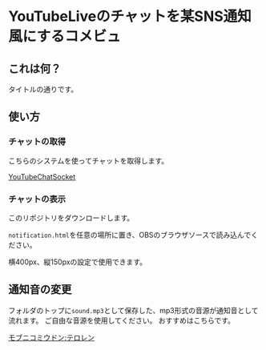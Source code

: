 # YouTubeLiveのチャットを某SNS通知風にするコメビュ
## これは何？
タイトルの通りです。

## 使い方
### チャットの取得
こちらのシステムを使ってチャットを取得します。

[YouTubeChatSocket](https://ryumaryama.booth.pm/items/3962159)

### チャットの表示
このリポジトリをダウンロードします。

`notification.html`を任意の場所に置き、OBSのブラウザソースで読み込んでください。

横400px、縦150pxの設定で使用できます。

## 通知音の変更
フォルダのトップに`sound.mp3`として保存した、mp3形式の音源が通知音として流れます。
ご自由な音源を使用してください。
おすすめはこちらです。

[モブニコミウドン:テロレン](https://mobunikomiudon.com/sound/se-system/)
